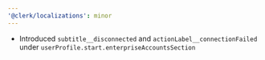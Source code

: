 ```yaml
---
'@clerk/localizations': minor
---
```


- Introduced `subtitle__disconnected` and `actionLabel__connectionFailed` under `userProfile.start.enterpriseAccountsSection`
